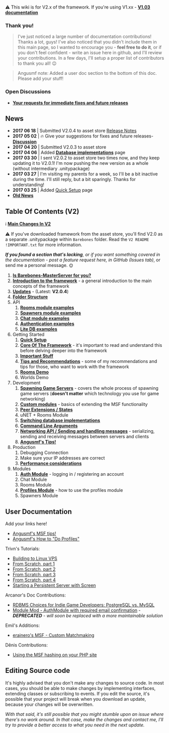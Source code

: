### 
:warning: This wiki is for V2.x of the framework. If you're using V1.xx -  [**V1.03 documentation**](https://github.com/alvyxaz/barebones-master-v1/wiki)

### Thank you!

> I've just noticed a large number of documentation contributions! Thanks a lot, guys! I've also noticed that you didn't include them in this main page, so I wanted to encourage you - **feel free to do it**, or if you don't feel confident - write an issue here in github, and I'll review your contributions. In a few days, I'll setup a proper list of contributors to thank you all! 😉 

> Angusmf note: Added a user doc section to the bottom of this doc. Please add your stuff!

### Open Discussions

* [**Your requests for immediate fixes and future releases**](https://github.com/alvyxaz/barebones-masterserver/issues/84)

## News

* **2017 06 18** | Submitted V2.0.4 to asset store [Release Notes](https://github.com/alvyxaz/barebones-masterserver/blob/master/MasterServerFramework2/Assets/Barebones/MSF%20ReleaseNotes.txt)
* **2017 05 02** | 🔥  Give your suggestions for fixes and future releases- [**Discussion**](https://github.com/alvyxaz/barebones-masterserver/issues/84)
* **2017 04 20** | Submitted V2.0.3 to asset store
* **2017 04 06** | Added [**Database implementations**](https://github.com/alvyxaz/barebones-masterserver/wiki/Database-Implementations) page
* **2017 03 30** | I sent V2.0.2 to asset store two times now, and they keep updating it to V2.0.1! I'm now pushing the new version as a whole (without intermediary .unitypackage)
* **2017 03 27** | I'm visiting my parents for a week, so I'll be a bit inactive during the time. I'll still reply, but a bit sparingly. Thanks for understanding!
* **2017 03 25** | Added [Quick Setup](https://github.com/alvyxaz/barebones-masterserver/wiki/Quick-Setup) page
* [**Old News**](https://github.com/alvyxaz/barebones-masterserver/wiki/News-History)

## Table Of Contents (V2)

ℹ️ [**Main Changes In V2**](https://github.com/alvyxaz/barebones-masterserver/wiki/Main-Changes-in-V2)

⚠️ If you've downloaded framework from the asset store, you'll find V2.0 as a separate .unitypackage within `Barebones` folder. Read the `V2 README !IMPORTANT.txt` for more information.

_**If you found a section that's lacking**, or if you want something covered in the documentation - post a feature request here, in GitHub (Issues tab)_, or send me a personal message. 🌞 

1. [**Is Barebones-MasterServer for you?**](https://github.com/alvyxaz/barebones-masterserver/wiki/Is-It-For-You%3F)
1. [**Introduction to the framework**](https://github.com/alvyxaz/barebones-masterserver/wiki/Introduction-To-The-Framework) - a general introduction to the main concepts of the framework
1. [**Updates**](https://github.com/alvyxaz/barebones-masterserver/wiki/Updates) - (Latest: **V2.0.4**)
1. [**Folder Structure**](https://github.com/alvyxaz/barebones-masterserver/wiki/Folder-Structure)
1. API
   1. [**Rooms module examples**](https://github.com/alvyxaz/barebones-masterserver/wiki/API-examples.-Rooms)
   1. [**Spawners module examples**](https://github.com/alvyxaz/barebones-masterserver/wiki/API-examples.-Spawner)
   1. [**Chat module examples**](https://github.com/alvyxaz/barebones-masterserver/wiki/API-examples.-Chat)
   1. [**Authentication examples**](https://github.com/alvyxaz/barebones-masterserver/wiki/API-examples.-Authentication)
   1. [**Lite DB examples**](https://github.com/alvyxaz/barebones-masterserver/wiki/API-examples.-Lite-DB)
1. Getting Started
   1. [**Quick Setup**](https://github.com/alvyxaz/barebones-masterserver/wiki/Quick-Setup)
   1. [**Core Of The Framework**](https://github.com/alvyxaz/barebones-masterserver/wiki/Getting-Started) - it's important to read and understand this before delving deeper into the framework
   1. [**Important Stuff**](https://github.com/alvyxaz/barebones-masterserver/wiki/Important-Stuff)
   1. [**Tips and Recommendations**](https://github.com/alvyxaz/barebones-masterserver/wiki/Tips-And-Recommendations) - some of my recommendations and tips for those, who want to work with the framework
   1. [**Rooms Demo**](https://github.com/alvyxaz/barebones-masterserver/wiki/Rooms-Demo)
   1. Worlds Demo
1. Development
   1. [**Spawning Game Servers**](https://github.com/alvyxaz/barebones-masterserver/wiki/Spawning-Game-Servers) - covers the whole process of spawning game servers (**doesn't matter** which technology you use for game networking)
   1. [**Custom modules**](https://github.com/alvyxaz/barebones-masterserver/wiki/Custom-modules) - basics of extending the MSF functionality
   1. [**Peer Extensions / States**](https://github.com/alvyxaz/barebones-masterserver/wiki/Peer-Extensions-and-Properties)
   1. uNET + Rooms Module
   1. [**Switching database implementations**](https://github.com/alvyxaz/barebones-masterserver/wiki/Database-Implementations)
   1. [**Command Line Arguments**](https://github.com/alvyxaz/barebones-masterserver/wiki/Command-Line-Arguments)
   1. [**Networking API / Sending and handling messages**](https://github.com/alvyxaz/barebones-masterserver/wiki/Networking-API) - serializing, sending and receiving messages between servers and clients
   1. [**Angusmf's Tips!**](https://github.com/alvyxaz/barebones-masterserver/wiki/Angusmf's-MSF-Tips!)
1. Production
   1. Debugging Connection
   1. Make sure your IP addresses are correct
   1. [**Performance considerations**](https://github.com/alvyxaz/barebones-masterserver/wiki/Performance-Considerations)
1. Modules
   1. [**Auth Module**](https://github.com/alvyxaz/barebones-masterserver/wiki/Auth-Module) - logging in / registering an account
   1. Chat Module
   1. Rooms Module
   1. [**Profiles Module**](https://github.com/alvyxaz/barebones-masterserver/wiki/Profiles-Module) - how to use the profiles module
   1. Spawners Module

## User Documentation

Add your links here!

* [Angusmf's MSF tips!](https://github.com/alvyxaz/barebones-masterserver/wiki/Angusmf's-MSF-Tips!)
* [Angusmf's How to "Do Profiles"](https://github.com/alvyxaz/barebones-masterserver/wiki/Angusmf's-How-to-do-Profiles)

Trivn's Tutorials:  
* [Building to Linux VPS](https://github.com/alvyxaz/barebones-masterserver/wiki/Tutorial:-Building-to-Linux-VPS)  
* [From Scratch, part 1](https://github.com/alvyxaz/barebones-masterserver/wiki/Tutorial:-From-Scratch:-Part-1)  
* [From Scratch, part 2](https://github.com/alvyxaz/barebones-masterserver/wiki/Tutorial:-From-Scratch:-Part-2)  
* [From Scratch, part 3](https://github.com/alvyxaz/barebones-masterserver/wiki/Tutorial:-From-Scratch:-Part-3)  
* [From Scratch, part 4](https://github.com/alvyxaz/barebones-masterserver/wiki/Tutorial:-From-Scratch:-Part-4)  
* [Starting a Persistent Server with Screen](https://github.com/alvyxaz/barebones-masterserver/wiki/Tutorial:-Persistent-server-with-Screen)

Arcanor's Doc Contributions:

* [RDBMS Choices for Indie Game Developers: PostgreSQL vs. MySQL](https://github.com/alvyxaz/barebones-masterserver/wiki/RDBMS-Choices-for-Indie-Game-Developers:-PostgreSQL-vs.-MySQL) 
* [Module Mod - AuthModule with required email confirmation](https://github.com/alvyxaz/barebones-masterserver/wiki/Module-Mod---AuthModule-with-required-email-confirmation) - _**DEPRECATED** - will soon be replaced with a more maintainable solution_

Emil's Additions:

* [erainero's MSF - Custom Matchmaking](https://github.com/alvyxaz/barebones-masterserver/wiki/erainero's-MSF---Custom-Matchmaking)

Dênis Contributions:

* [Using the MSF hashing on your PHP site](https://github.com/alvyxaz/barebones-masterserver/wiki/MSF-Auth-Hashing-Algorithm-for-PHP-(PBKDF2-algorithm))

## Editing Source code

It's highly advised that you don't make any changes to source code. In most cases, you should be able to make changes by implementing interfaces, extending classes or subscribing to events. If you edit the source, it's possible that your project will break when you download an update, because your changes will be overwritten.

_With that said, it's still possible that you might stumble upon an issue where there's no work around. In that case, make the changes and contact me, I'll try to provide a better access to what you need in the next update._
